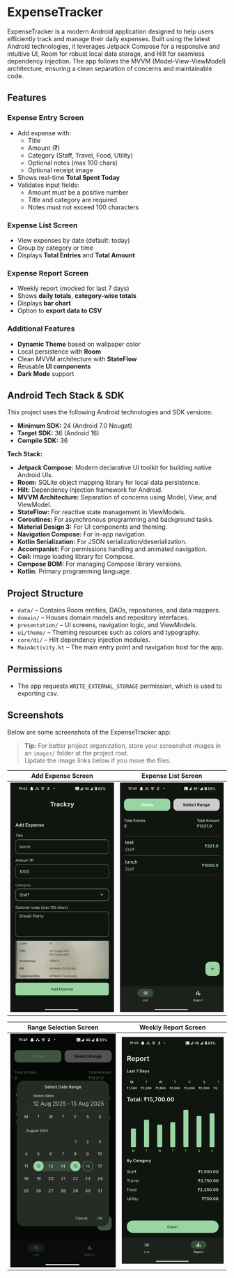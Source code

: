# ExpenseTracker

ExpenseTracker is a modern Android application designed to help users efficiently track and manage their daily expenses. Built using the latest Android technologies, it leverages Jetpack Compose for a responsive and intuitive UI, Room for robust local data storage, and Hilt for seamless dependency injection. The app follows the MVVM (Model-View-ViewModel) architecture, ensuring a clean separation of concerns and maintainable code.

## Features

### Expense Entry Screen
- Add expense with:
    - Title
    - Amount (₹)
    - Category (Staff, Travel, Food, Utility)
    - Optional notes (max 100 chars)
    - Optional receipt image
- Shows real-time **Total Spent Today**
- Validates input fields:
    - Amount must be a positive number
    - Title and category are required
    - Notes must not exceed 100 characters
### Expense List Screen
- View expenses by date (default: today)
- Group by category or time
- Displays **Total Entries** and **Total Amount**

### Expense Report Screen
- Weekly report (mocked for last 7 days)
- Shows **daily totals**, **category-wise totals**
- Displays **bar chart**
- Option to **export data to CSV**

### Additional Features
- **Dynamic Theme** based on wallpaper color
- Local persistence with **Room**
- Clean MVVM architecture with **StateFlow**
- Reusable **UI components**
- **Dark Mode** support


## Android Tech Stack & SDK

This project uses the following Android technologies and SDK versions:

- **Minimum SDK:** 24 (Android 7.0 Nougat)
- **Target SDK:** 36 (Android 16)
- **Compile SDK:** 36

**Tech Stack:**
- **Jetpack Compose:** Modern declarative UI toolkit for building native Android UIs.
- **Room:** SQLite object mapping library for local data persistence.
- **Hilt:** Dependency injection framework for Android.
- **MVVM Architecture:** Separation of concerns using Model, View, and ViewModel.
- **StateFlow:** For reactive state management in ViewModels.
- **Coroutines:** For asynchronous programming and background tasks.
- **Material Design 3:** For UI components and theming.
- **Navigation Compose:** For in-app navigation.
- **Kotlin Serialization:** For JSON serialization/deserialization.
- **Accompanist:** For permissions handling and animated navigation.
- **Coil:** Image loading library for Compose.
- **Compose BOM:** For managing Compose library versions.
- **Kotlin:** Primary programming language.

## Project Structure

- `data/` – Contains Room entities, DAOs, repositories, and data mappers.
- `domain/` – Houses domain models and repository interfaces.
- `presentation/` – UI screens, navigation logic, and ViewModels.
- `ui/theme/` – Theming resources such as colors and typography.
- `core/di/` – Hilt dependency injection modules.
- `MainActivity.kt` – The main entry point and navigation host for the app.

## Permissions

- The app requests `WRITE_EXTERNAL_STORAGE` permission, which is used to exporting csv.

## Screenshots

Below are some screenshots of the ExpenseTracker app:

> **Tip:** For better project organization, store your screenshot images in an `images/` folder at the project root.  
> Update the image links below if you move the files.

| Add Expense Screen | Expense List Screen |
|:------------------:|:------------------:|
| ![Add Expense Screen](images/screen_add_expense.png) | ![Expense List Screen](images/screen_expense_list.png) |

| Range Selection Screen | Weekly Report Screen |
|:----------------------:|:-------------------:|
| ![Range Selection Screen](images/screen_range.png) | ![Weekly Report Screen](images/screen_weekly_report.png) |
